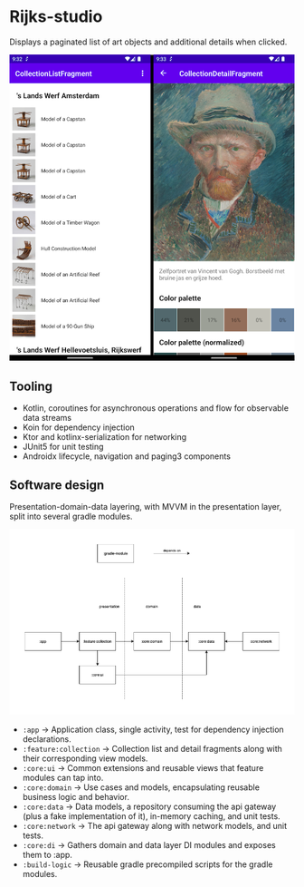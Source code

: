 # Rijks-studio
Displays a paginated list of art objects and additional details when clicked.

![list detail screens](https://github.com/kyrillosgait/rijks-studio/blob/master/images/list-detail-screens.png)

## Tooling
- Kotlin, coroutines for asynchronous operations and flow for observable data streams
- Koin for dependency injection
- Ktor and kotlinx-serialization for networking 
- JUnit5 for unit testing
- Androidx lifecycle, navigation and paging3 components

## Software design
Presentation-domain-data layering, with MVVM in the presentation layer, split into several gradle modules.

![gradle modules](https://github.com/kyrillosgait/rijks-studio/blob/master/images/modules.png)

- `:app` -> Application class, single activity, test for dependency injection declarations.
- `:feature:collection` -> Collection list and detail fragments along with their corresponding view models.
- `:core:ui` -> Common extensions and reusable views that feature modules can tap into.
- `:core:domain` -> Use cases and models, encapsulating reusable business logic and behavior.
- `:core:data` -> Data models, a repository consuming the api gateway (plus a fake implementation of it), in-memory caching, and unit tests.
- `:core:network` -> The api gateway along with network models, and unit tests.
- `:core:di` -> Gathers domain and data layer DI modules and exposes them to :app.
- `:build-logic` -> Reusable gradle precompiled scripts for the gradle modules.